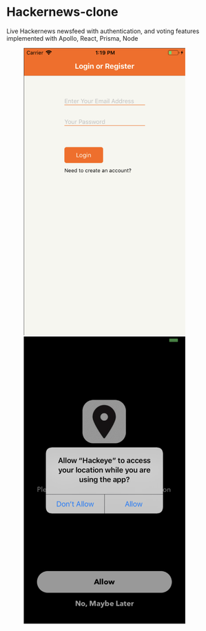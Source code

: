 # Hackernews-clone

Live Hackernews newsfeed with authentication, and voting features implemented with Apollo, React, Prisma, Node


<figure class="half">
   <a href="https://github.com/hwanggit/Hackernews-clone/blob/master/Views/Login.png"><img height = "667" width = "375" src="https://github.com/hwanggit/Hackernews-clone/blob/master/Views/Login.png"></a>
   <a href="https://github.com/hwanggit/Hackeye-ios-app/blob/master/Assets/UIViews/locationallow.png"><img height = "667" width = "375" src="https://github.com/hwanggit/Hackeye-ios-app/blob/master/Assets/UIViews/locationallow.png"></a>
</figure>
